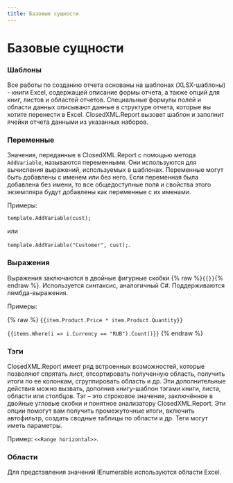 ```yaml
---
title: Базовые сущности
---
```


# Базовые сущности

### Шаблоны
Все работы по созданию отчета основаны на шаблонах (XLSX-шаблоны) - книги Excel, содержащей описание формы отчета, а также опций для книг, листов и областей отчетов. Специальные формулы полей и области данных описывают данные в структуре отчета, которые вы хотите перенести в Excel. ClosedXML.Report вызовет шаблон и заполнит ячейки отчета данными из указанных наборов.

### Переменные
Значения, переданные в ClosedXML.Report с помощью метода `AddVariable`, называются переменными. Они используются для вычисления выражений, используемых в шаблонах. Переменные могут быть добавлены с именем или без него. Если переменная была добавлена без имени, то все общедоступные поля и свойства этого экземпляра будут добавлены как переменные с их именами. 

Примеры:

`template.AddVariable(cust);` 

или

`template.AddVariable("Customer", cust);`. 


### Выражения 
Выражения заключаются в двойные фигурные скобки {% raw %}`{{}}`{% endraw %}. Используется синтаксис, аналогичный C#. Поддерживаются лямбда-выражения.

Примеры: 

{% raw %}
`{{item.Product.Price * item.Product.Quantity}}`

`{{items.Where(i => i.Currency == "RUB").Count()}}`
{% endraw %}

### Тэги
ClosedXML.Report имеет ряд встроенных возможностей, которые позволяют спрятать лист, отсортировать полученную область, получить итоги по ее колонкам, сгруппировать область и др. Эти дополнительные действия можно вызвать, дополнив книгу-шаблон тэгами книги, листа, области или столбцов. Тэг – это строковое значение, заключённое в двойные угловые скобки и понятное анализатору ClosedXML.Report. Эти опции помогут вам получить промежуточные итоги, включить автофильтр, создать сводные таблицы по области и др. Теги могут иметь параметры.

Пример: `<<Range horizontal>>`.

### Области
Для представления значений IEnumerable используются области Excel.
